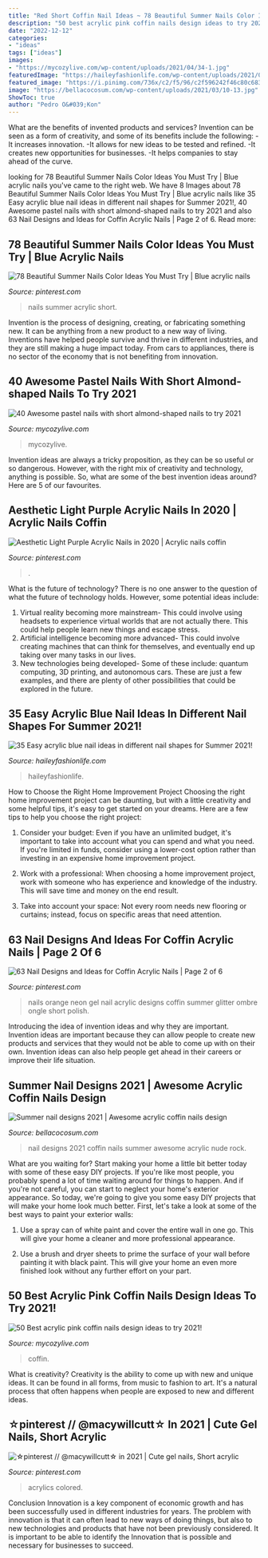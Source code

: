 ```yaml
---
title: "Red Short Coffin Nail Ideas ~ 78 Beautiful Summer Nails Color Ideas You Must Try"
description: "50 best acrylic pink coffin nails design ideas to try 2021!"
date: "2022-12-12"
categories:
- "ideas"
tags: ["ideas"]
images:
- "https://mycozylive.com/wp-content/uploads/2021/04/34-1.jpg"
featuredImage: "https://haileyfashionlife.com/wp-content/uploads/2021/04/30-5.jpg"
featured_image: "https://i.pinimg.com/736x/c2/f5/96/c2f596242f46c80c68395e4bfd1071d9.jpg"
image: "https://bellacocosum.com/wp-content/uploads/2021/03/10-13.jpg"
ShowToc: true
author: "Pedro O&#039;Kon"
---
```



What are the benefits of invented products and services?
Invention can be seen as a form of creativity, and some of its benefits include the following: 
-It increases innovation. 
-It allows for new ideas to be tested and refined. 
-It creates new opportunities for businesses. 
-It helps companies to stay ahead of the curve.

	

		
looking for 78 Beautiful Summer Nails Color Ideas You Must Try | Blue acrylic nails you've came to the right web. We have 8 Images about 78 Beautiful Summer Nails Color Ideas You Must Try | Blue acrylic nails like 35 Easy acrylic blue nail ideas in different nail shapes for Summer 2021!, 40 Awesome pastel nails with short almond-shaped nails to try 2021 and also 63 Nail Designs and Ideas for Coffin Acrylic Nails | Page 2 of 6. Read more:
		
    
## 78 Beautiful Summer Nails Color Ideas You Must Try | Blue Acrylic Nails

<img loading=lazy src="https://i.pinimg.com/736x/21/9c/d4/219cd4e4c24d92181d8f6293ce07c5d6.jpg" onerror="this.onerror=null;this.src='https://tse2.mm.bing.net/th?id=OIP.ZkSgnQ-8vrU7RooU2NJ6QAHaJ4&amp;pid=15.1';" alt="78 Beautiful Summer Nails Color Ideas You Must Try | Blue acrylic nails">

_Source: pinterest.com_

>nails summer acrylic short. 

	

Invention is the process of designing, creating, or fabricating something new. It can be anything from a new product to a new way of living. Inventions have helped people survive and thrive in different industries, and they are still making a huge impact today. From cars to appliances, there is no sector of the economy that is not benefiting from innovation.

    
## 40 Awesome Pastel Nails With Short Almond-shaped Nails To Try 2021

<img loading=lazy src="https://mycozylive.com/wp-content/uploads/2021/04/34-1.jpg" onerror="this.onerror=null;this.src='https://tse2.mm.bing.net/th?id=OIP.b6iiOIN5SlvDLL0lnA2FnwHaLH&amp;pid=15.1';" alt="40 Awesome pastel nails with short almond-shaped nails to try 2021">

_Source: mycozylive.com_

>mycozylive. 

	

Invention ideas are always a tricky proposition, as they can be so useful or so dangerous. However, with the right mix of creativity and technology, anything is possible. So, what are some of the best invention ideas around? Here are 5 of our favourites.

    
## Aesthetic Light Purple Acrylic Nails In 2020 | Acrylic Nails Coffin

<img loading=lazy src="https://i.pinimg.com/736x/c2/f5/96/c2f596242f46c80c68395e4bfd1071d9.jpg" onerror="this.onerror=null;this.src='https://tse3.mm.bing.net/th?id=OIP.6vW2OF0KqKJglnHBIVZT4AHaMT&amp;pid=15.1';" alt="Aesthetic Light Purple Acrylic Nails in 2020 | Acrylic nails coffin">

_Source: pinterest.com_

>. 

	

What is the future of technology?
There is no one answer to the question of what the future of technology holds. However, some potential ideas include: 

1. Virtual reality becoming more mainstream- This could involve using headsets to experience virtual worlds that are not actually there. This could help people learn new things and escape stress. 
2. Artificial intelligence becoming more advanced- This could involve creating machines that can think for themselves, and eventually end up taking over many tasks in our lives. 
3. New technologies being developed- Some of these include: quantum computing, 3D printing, and autonomous cars. These are just a few examples, and there are plenty of other possibilities that could be explored in the future.

    
## 35 Easy Acrylic Blue Nail Ideas In Different Nail Shapes For Summer 2021!

<img loading=lazy src="https://haileyfashionlife.com/wp-content/uploads/2021/04/30-5.jpg" onerror="this.onerror=null;this.src='https://tse2.mm.bing.net/th?id=OIP.EMkv2rtt9k7mZlGxwDpxzQHaLH&amp;pid=15.1';" alt="35 Easy acrylic blue nail ideas in different nail shapes for Summer 2021!">

_Source: haileyfashionlife.com_

>haileyfashionlife. 

	

How to Choose the Right Home Improvement Project
Choosing the right home improvement project can be daunting, but with a little creativity and some helpful tips, it's easy to get started on your dreams. Here are a few tips to help you choose the right project:
1. Consider your budget: Even if you have an unlimited budget, it's important to take into account what you can spend and what you need. If you're limited in funds, consider using a lower-cost option rather than investing in an expensive home improvement project.

2. Work with a professional: When choosing a home improvement project, work with someone who has experience and knowledge of the industry. This will save time and money on the end result.

3. Take into account your space: Not every room needs new flooring or curtains; instead, focus on specific areas that need attention.

    
## 63 Nail Designs And Ideas For Coffin Acrylic Nails | Page 2 Of 6

<img loading=lazy src="https://i.pinimg.com/736x/f8/21/55/f821550f692ec9a06d392ed6b89b0f5c.jpg" onerror="this.onerror=null;this.src='https://tse1.mm.bing.net/th?id=OIP.l45tdL4c2bn4pJqC721PnAHaLH&amp;pid=15.1';" alt="63 Nail Designs and Ideas for Coffin Acrylic Nails | Page 2 of 6">

_Source: pinterest.com_

>nails orange neon gel nail acrylic designs coffin summer glitter ombre ongle short polish. 

	

Introducing the idea of invention ideas and why they are important.
Invention ideas are important because they can allow people to create new products and services that they would not be able to come up with on their own. Invention ideas can also help people get ahead in their careers or improve their life situation.

    
## Summer Nail Designs 2021 | Awesome Acrylic Coffin Nails Design

<img loading=lazy src="https://bellacocosum.com/wp-content/uploads/2021/03/10-13.jpg" onerror="this.onerror=null;this.src='https://tse2.mm.bing.net/th?id=OIP.dvkFCVQRCRVUDEv4rAYRUgHaIh&amp;pid=15.1';" alt="Summer nail designs 2021 | Awesome acrylic coffin nails design">

_Source: bellacocosum.com_

>nail designs 2021 coffin nails summer awesome acrylic nude rock. 

	

What are you waiting for? Start making your home a little bit better today with some of these easy DIY projects.
If you're like most people, you probably spend a lot of time waiting around for things to happen. And if you're not careful, you can start to neglect your home's exterior appearance. So today, we're going to give you some easy DIY projects that will make your home look much better. First, let's take a look at some of the best ways to paint your exterior walls: 
1. Use a spray can of white paint and cover the entire wall in one go. This will give your home a cleaner and more professional appearance.

2. Use a brush and dryer sheets to prime the surface of your wall before painting it with black paint. This will give your home an even more finished look without any further effort on your part. 


    
## 50 Best Acrylic Pink Coffin Nails Design Ideas To Try 2021!

<img loading=lazy src="https://mycozylive.com/wp-content/uploads/2021/04/28-11-768x1152.jpg" onerror="this.onerror=null;this.src='https://tse3.mm.bing.net/th?id=OIP.BDgXJqpfPmVu46qyk0B5lwHaLH&amp;pid=15.1';" alt="50 Best acrylic pink coffin nails design ideas to try 2021!">

_Source: mycozylive.com_

>coffin. 

	

What is creativity?
Creativity is the ability to come up with new and unique ideas. It can be found in all forms, from music to fashion to art. It's a natural process that often happens when people are exposed to new and different ideas.

    
## ☆pinterest // @macywillcutt☆ In 2021 | Cute Gel Nails, Short Acrylic

<img loading=lazy src="https://i.pinimg.com/736x/9c/91/d3/9c91d3a600bef7bc7c90b4159fb89a45.jpg" onerror="this.onerror=null;this.src='https://tse3.mm.bing.net/th?id=OIP.Nu81rBUUwipgbWjQywanZwHaJr&amp;pid=15.1';" alt="☆pinterest // @macywillcutt☆ in 2021 | Cute gel nails, Short acrylic">

_Source: pinterest.com_

>acrylics colored. 

	

Conclusion
Innovation is a key component of economic growth and has been successfully used in different industries for years. The problem with innovation is that it can often lead to new ways of doing things, but also to new technologies and products that have not been previously considered. It is important to be able to identify the Innovation that is possible and necessary for businesses to succeed.

